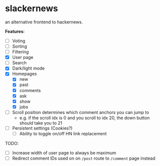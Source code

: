 # slackernews

an alternative frontend to hackernews.

**Features**:

- [ ] Voting
- [ ] Sorting
- [ ] Filtering
- [x] User page
- [ ] Search
- [x] Dark/light mode
- [x] Homepages 
   - [x] new 
   - [x] past 
   - [x] comments 
   - [x] ask 
   - [x] show 
   - [x] jobs
- [ ] Scroll position determines which comment anchors you can jump to
   - e.g. if the scroll idx is 0 and you scroll to idx 20, the down button should take you to 21
- [ ] Persistent settings (Cookies?)
    - [ ] Ability to toggle on/off HN link replacement

TODO:

- [ ] Increase width of user page to always be maximum
- [ ] Redirect comment IDs used on on `/post` route to `/comment` page instead
